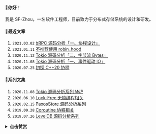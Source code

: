 #### 👋你好！
我是 SF-Zhou，一名软件工程师，目前致力于分布式存储系统的设计和研发。

#### 📝最近文章
1. `2021.03.02` [bRPC 源码分析「一、协程设计」](https://sf-zhou.github.io/brpc/brpc_01_bthread.html)
1. `2021.01.11` [不推荐使用 robin_hood](https://sf-zhou.github.io/programming/robin_hood_is_not_recommended.html)
1. `2020.11.12` [Tokio 源码分析「二、字节流 Bytes」](https://sf-zhou.github.io/tokio/tokio_02_bytes.html)
1. `2020.11.08` [Tokio 源码分析「一、事件驱动 IO」](https://sf-zhou.github.io/tokio/tokio_01_mio.html)
1. `2020.07.25` [初探 C++20 协程](https://sf-zhou.github.io/coroutine/cpp_20_coroutines.html)

#### 📘系列文集
1. `2020.11.08` [Tokio 源码分析系列 *WIP*](https://sf-zhou.github.io/#/Tokio)
1. `2020.06.10` [Lock-Free 无锁编程相关](https://sf-zhou.github.io/#/Lock-Free)
1. `2020.02.15` [PaxosStore 源码分析系列](https://sf-zhou.github.io/#/Paxos)
1. `2019.09.28` [Coroutine 协程相关](https://sf-zhou.github.io/#/Coroutine)
1. `2019.07.26` [LevelDB 源码分析系列](https://sf-zhou.github.io/#/LevelDB)

<details><summary><b>点击赞赏</b></summary>
<img src="https://sf-zhou.github.io/images/7a47ef557efa4f3cf3068a6c758c7d4c.jpg" alt="微信赞赏" width="384">
<p>微信订阅号，更新稳定版博文，欢迎关注</p>
<img src="https://sf-zhou.github.io/images/7f75649aa5186dfbf98ba231dbe1ad06.png" alt="微信订阅号" width="384">
</details>
